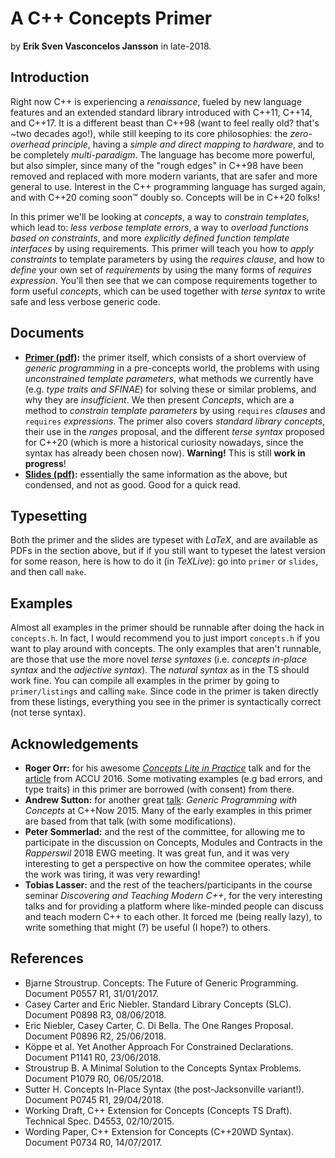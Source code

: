 A C++ Concepts Primer
=====================

by **Erik Sven Vasconcelos Jansson** in late-2018.

Introduction
------------

Right now C++ is experiencing a *renaissance*, fueled by new language features and an extended standard library introduced with C++11, C++14, and C++17. It is a different beast than C++98 (want to feel really old? that's ~two decades ago!), while still keeping to its core philosophies: the *zero-overhead principle*, having a *simple and direct mapping to hardware*, and to be completely *multi-paradigm*. The language has become more powerful, but also simpler, since many of the "rough edges" in C++98 have been removed and replaced with more modern variants, that are safer and more general to use. Interest in the C++ programming language has surged again, and with C++20 coming soon™ doubly so. Concepts will be in C++20 folks!

In this primer we'll be looking at *concepts*, a way to *constrain templates*, which lead to: *less verbose template errors*, a way to *overload functions based on constraints*, and more *explicitly defined function template interfaces* by using requirements. This primer will teach you how to *apply constraints* to template parameters by using the *requires clause*, and how to *define* your own set of *requirements* by using the many forms of *requires expression*. You'll then see that we can compose requirements together to form useful *concepts*, which can be used together with *terse syntax* to write safe and less verbose generic code.

Documents
---------

* **[Primer (pdf)](primer/primer.pdf):** the primer itself, which consists of a short overview of *generic programming* in a  pre-concepts world, the problems with using *unconstrained template parameters*, what methods we currently have (e.g. *type traits and SFINAE*) for solving these or similar problems, and why they are *insufficient*. We then present *Concepts*, which are a method to *constrain template parameters* by using `requires` *clauses* and  `requires` *expressions*. The primer also covers *standard library concepts*, their use in the *ranges* proposal, and the different *terse syntax* proposed for C++20 (which is more a historical curiosity nowadays, since the syntax has already been chosen now). **Warning!** This is still **work in progress**!
* **[Slides (pdf)](slides/slides.pdf):** essentially the same information as the above, but condensed, and not as good. Good for a quick read.

Typesetting
-----------

Both the primer and the slides are typeset with *LaTeX*, and are available as PDFs in the section above, but if if you still want to typeset the latest version for some reason, here is how to do it (in *TeXLive*): go into `primer` or `slides`, and then call `make`.

Examples
--------

Almost all examples in the primer should be runnable after doing the hack in `concepts.h`. In fact, I would recommend you to just import `concepts.h` if you want to play around with concepts. The only examples that aren't runnable, are those that use the more novel *terse syntaxes* (i.e. *concepts in-place syntax* and the *adjective syntax*). The *natural syntax* as in the TS should work fine. You can compile all examples in the primer by going to `primer/listings` and calling `make`. Since code in the primer is taken directly from these listings, everything you see in the primer is syntactically correct (not terse syntax).

Acknowledgements
----------------

* **Roger Orr:** for his awesome [*Concepts Lite in Practice*](https://www.youtube.com/watch?v=S1Z-RbygAlw) talk and for the [article](https://accu.org/index.php/journals/2246) from ACCU 2016. Some motivating examples (e.g bad errors, and type traits) in this primer are borrowed (with consent) from there.
* **Andrew Sutton:** for another great [talk](https://www.youtube.com/watch?v=_rBhX-FJCdg): *Generic Programming with Concepts* at C++Now 2015. Many of the early examples in this primer are based from that talk (with some modifications).
* **Peter Sommerlad:** and the rest of the committee, for allowing me to participate in the discussion on Concepts, Modules and Contracts in the *Rapperswil* 2018 EWG meeting. It was great fun, and it was very interesting to get a perspective on how the commitee operates; while the work was tiring, it was very rewarding!
* **Tobias Lasser:** and the rest of the teachers/participants in the course seminar *Discovering and Teaching Modern C++*, for the very interesting talks and for providing a platform where like-minded people can discuss and teach modern C++ to each other. It forced me (being really lazy), to write something that might (?) be useful (I hope?) to others.

References
----------

* Bjarne Stroustrup. Concepts: The Future of Generic Programming. Document P0557 R1, 31/01/2017.
* Casey Carter and Eric Niebler. Standard Library Concepts (SLC). Document P0898 R3, 08/06/2018.
* Eric Niebler, Casey Carter, C. Di Bella. The One Ranges Proposal. Document P0896 R2, 25/06/2018.
* Köppe et al. Yet Another Approach For Constrained Declarations. Document P1141 R0, 23/06/2018.
* Stroustrup B. A Minimal Solution to the Concepts Syntax Problems. Document P1079 R0, 06/05/2018.
* Sutter H. Concepts In-Place Syntax (the post-Jacksonville variant!). Document P0745 R1, 29/04/2018.
* Working Draft, C++ Extension for Concepts (Concepts TS Draft). Technical Spec. D4553, 02/10/2015.
* Wording Paper, C++ Extension for Concepts (C++20WD Syntax). Document P0734 R0, 14/07/2017.
